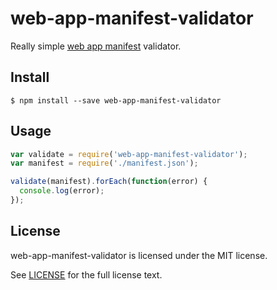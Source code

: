 # web-app-manifest-validator

Really simple [web app manifest](https://w3c.github.io/manifest/) validator.

## Install

```
$ npm install --save web-app-manifest-validator
```

## Usage

```js
var validate = require('web-app-manifest-validator');
var manifest = require('./manifest.json');

validate(manifest).forEach(function(error) {
  console.log(error);
});
```

## License

web-app-manifest-validator is licensed under the MIT license.

See [LICENSE](./LICENSE) for the full license text.
